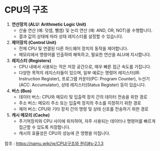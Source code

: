 # CPU의 구조

1. **연산장치 (ALU: Arithmetic Logic Unit)**
   * 산술 연산 (예: 덧셈, 뺄셈) 및 논리 연산 (예: AND, OR, NOT)을 수행합니다.
   * 결과 값의 상태에 따라 상태 레지스터를 설정할 수 있습니다.
2. **제어장치 (Control Unit)**
   * 전체 CPU 및 연결된 다른 하드웨어 장치의 동작을 제어합니다.
   * 메모리에서 명령어를 인출하여 해독하고, 필요한 연산을 ALU에 지시합니다.
3. **레지스터 (Registers)**
   * CPU 내에서 사용되는 작은 저장 공간으로, 매우 빠른 접근 속도를 가집니다.
   * 다양한 목적의 레지스터들이 있으며, 일부 예로는 명령어 레지스터(IR: Instruction Register), 프로그램 카운터(PC: Program Counter), 누산기(ACC: Accumulator), 상태 레지스터(Status Register) 등이 있습니다.
4. **버스 (Bus)**
   * 데이터 버스: CPU와 메모리 및 입출력 장치 간의 데이터 전송을 위한 경로
   * 주소 버스: 메모리 주소 또는 입출력 장치의 주소를 지정하기 위한 경로
   * 제어 버스: CPU와 기타 장치 간의 명령 및 상태 신호를 전송하기 위한 경로
5. **캐시 메모리 (Cache)**
   * 주기억장치와 CPU 사이에 위치하여, 자주 사용되는 데이터나 명령어를 빠르게 접근할 수 있도록 저장합니다.
   * 캐시의 효율성은 CPU의 성능에 큰 영향을 미칩니다.

참조 : [https://namu.wiki/w/CPU/구조와 원리#s-2.1.3](https://namu.wiki/w/CPU/%EA%B5%AC%EC%A1%B0%EC%99%80%20%EC%9B%90%EB%A6%AC#s-2.1.3)
